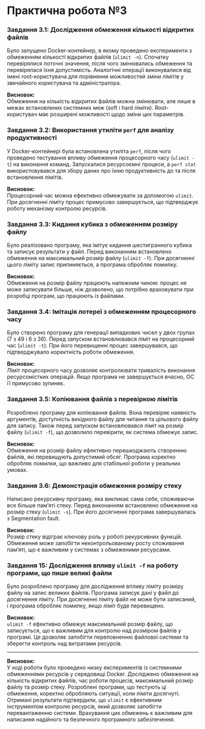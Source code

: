# Практична робота №3

### Завдання 3.1: Дослідження обмеження кількості відкритих файлів
Було запущено Docker-контейнер, в якому проведено експерименти з обмеженням кількості відкритих файлів (`ulimit -n`). Спочатку перевірялися поточні значення, після чого змінювались обмеження та перевірялася їхня допустимість. Аналогічні операції виконувалися від імені root-користувача для порівняння можливостей зміни лімітів у звичайного користувача та адміністратора.

**Висновок:**  
Обмеження на кількість відкритих файлів можна змінювати, але лише в межах встановлених системних меж (soft і hard ліміти). Root-користувач має розширені можливості щодо зміни цих параметрів.

### Завдання 3.2: Використання утиліти `perf` для аналізу продуктивності
У Docker-контейнері була встановлена утиліта `perf`, після чого проведено тестування впливу обмеження процесорного часу (`ulimit -t`) на виконання команд. Запускалися ресурсоємні процеси, а `perf stat` використовувався для збору даних про їхню продуктивність до та після встановлення лімітів.

**Висновок:**  
Процесорний час можна ефективно обмежувати за допомогою `ulimit`. При досягненні ліміту процес примусово завершується, що підтверджує роботу механізму контролю ресурсів.

### Завдання 3.3: Кидання кубика з обмеженням розміру файлу
Було реалізовано програму, яка імітує кидання шестигранного кубика та записує результати у файл. Перед виконанням встановлено обмеження на максимальний розмір файлу (`ulimit -f`). При досягненні цього ліміту запис припиняється, а програма обробляє помилку.

**Висновок:**  
Обмеження на розмір файлу працюють належним чином: процес не може записувати більше, ніж дозволено, що потрібно враховувати при розробці програм, що працюють із файлами.

### Завдання 3.4: Імітація лотереї з обмеженням процесорного часу
Було створено програму для генерації випадкових чисел у двох групах (7 з 49 і 6 з 36). Перед запуском встановлювався ліміт на процесорний час (`ulimit -t`). При його перевищенні процес завершувався, що підтверджувало коректність роботи обмеження.

**Висновок:**  
Ліміт процесорного часу дозволяє контролювати тривалість виконання ресурсомістких операцій. Якщо програма не завершується вчасно, ОС її примусово зупиняє.

### Завдання 3.5: Копіювання файлів з перевіркою лімітів
Розроблено програму для копіювання файлів. Вона перевіряє наявність аргументів, доступність вихідного файлу для читання та цільового файлу для запису. Також перед запуском встановлювався ліміт на розмір файлу (`ulimit -f`), що дозволило перевірити, як система обмежує запис.

**Висновок:**  
Обмеження на розмір файлу ефективно перешкоджають створенню файлів, які перевищують допустимий обсяг. Програма коректно обробляє помилки, що важливо для стабільної роботи у реальних умовах.

### Завдання 3.6: Демонстрація обмеження розміру стеку
Написано рекурсивну програму, яка викликає сама себе, споживаючи все більше пам’яті стеку. Перед виконанням встановлено обмеження на розмір стеку (`ulimit -s`). При його досягненні програма завершувалась з Segmentation fault.

**Висновок:**  
Розмір стеку відіграє ключову роль у роботі рекурсивних функцій. Обмеження може запобігти неконтрольованому росту споживання пам’яті, що є важливим у системах з обмеженими ресурсами.

### Завдання 15: Дослідження впливу `ulimit -f` на роботу програми, що пише великі файли
Було розроблено програму для дослідження впливу ліміту розміру файлу на запис великих файлів. Програма записує дані у файл до досягнення ліміту. При досягненні ліміту файл не може бути записаний, і програма обробляє помилку, якщо ліміт буде перевищено.

**Висновок:**  
`ulimit -f` ефективно обмежує максимальний розмір файлу, що записується, що є важливим для контролю над розміром файлів у програмі. Це дозволяє запобігти переповненню файлової системи та зберегти контроль над витратами ресурсів.

---

**Висновок:**  
У ході роботи було проведено низку експериментів із системними обмеженнями ресурсів у середовищі Docker. Досліджено обмеження на кількість відкритих файлів, час роботи процесів, максимальний розмір файлу та розмір стеку. Розроблені програми, що тестують ці обмеження, коректно обробляють ситуації, коли ліміти досягнуті. Отримані результати підтвердили, що `ulimit` є ефективним інструментом контролю ресурсів, який дозволяє запобігти перевантаженню системи. Врахування цих обмежень є важливим для написання надійного та безпечного програмного забезпечення.
